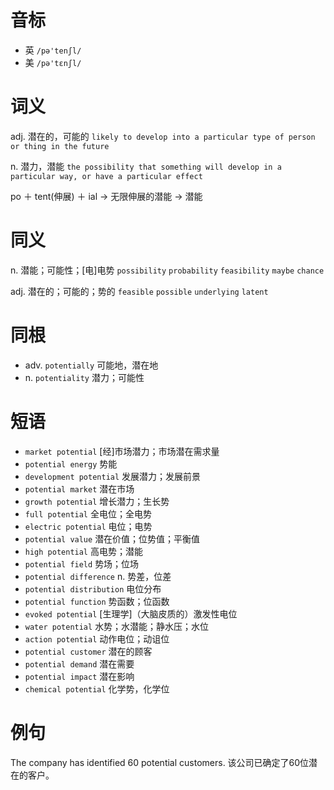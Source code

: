 # 音标

- 英 `/pə'tenʃl/`
- 美 `/pə'tɛnʃl/`

# 词义

adj. 潜在的，可能的
`likely to develop into a particular type of person or thing in the future`

n. 潜力，潜能
`the possibility that something will develop in a particular way, or have a particular effect`



po ＋ tent(伸展) ＋ ial → 无限伸展的潜能 → 潜能

# 同义

n. 潜能；可能性；[电]电势
`possibility` `probability` `feasibility` `maybe` `chance`

adj. 潜在的；可能的；势的
`feasible` `possible` `underlying` `latent`

# 同根

- adv. `potentially` 可能地，潜在地
- n. `potentiality` 潜力；可能性

# 短语

- `market potential` [经]市场潜力；市场潜在需求量
- `potential energy` 势能
- `development potential` 发展潜力；发展前景
- `potential market` 潜在市场
- `growth potential` 增长潜力；生长势
- `full potential` 全电位；全电势
- `electric potential` 电位；电势
- `potential value` 潜在价值；位势值；平衡值
- `high potential` 高电势；潜能
- `potential field` 势场；位场
- `potential difference` n. 势差，位差
- `potential distribution` 电位分布
- `potential function` 势函数；位函数
- `evoked potential` [生理学]（大脑皮质的）激发性电位
- `water potential` 水势；水潜能；静水压；水位
- `action potential` 动作电位；动诅位
- `potential customer` 潜在的顾客
- `potential demand` 潜在需要
- `potential impact` 潜在影响
- `chemical potential` 化学势，化学位

# 例句

The company has identified 60 potential customers.
该公司已确定了60位潜在的客户。


